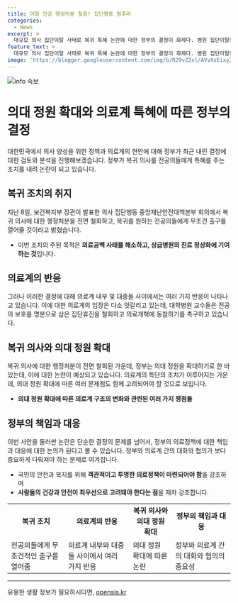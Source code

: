 ```yaml
---
title: 이탈 전공 행정처분 철회! 집단행동 멈추라
categories:
  - News
excerpt: >
  대규모 의사 집단이탈 사태로 복귀 특혜 논란에 대한 정부의 결정이 화제다. 병원 집단이탈한 1만여명의 전공의에게 행정처분을 철회하여 복귀 기회를 부여했으며, 전문의 자격 획득도 보장된다. 이에 대해 정부는 위기 대책으로 해석했지만, 전공의들과 정부 간의 논란 속에 의료공백 사태가 지속되고 있어 비판 여론도 나온다. 이에 대한 전공의들의 적극적 대응과 의료계와 정부의 협력이 필요하며, 공정성과 형평성이 보장되어야 한다는 목소리가 제기되고 있다.
feature_text: >
  대규모 의사 집단이탈 사태로 복귀 특혜 논란에 대한 정부의 결정이 화제다. 병원 집단이탈한 1만여명의 전공의에게 행정처분을 철회하여 복귀 기회를 부여했으며, 전문의 자격 획득도 보장된다. 이에 대해 정부는 위기 대책으로 해석했지만, 전공의들과 정부 간의 논란 속에 의료공백 사태가 지속되고 있어 비판 여론도 나온다. 이에 대한 전공의들의 적극적 대응과 의료계와 정부의 협력이 필요하며, 공정성과 형평성이 보장되어야 한다는 목소리가 제기되고 있다.
image: 'https://blogger.googleusercontent.com/img/b/R29vZ2xl/AVvXsEixyZcFfHzMRdzZMjFBmAUKJYCLCGyLL1o632UiGVXcaFdKo_bkvkuCioo0uUKlGfBVcT3P84aROyZIXSBEx3Aw5nCQ3pTgDom1WDC4m8eifvWiAmWEEVb4x6G_l8C0QH225ldMjyaFvpxGEBGNO37VmDTDMHGhJPq73UglMfDca1-0aw/s1600/blogspot.png'
---
```


<p><img src="https://blogger.googleusercontent.com/img/b/R29vZ2xl/AVvXsEixyZcFfHzMRdzZMjFBmAUKJYCLCGyLL1o632UiGVXcaFdKo_bkvkuCioo0uUKlGfBVcT3P84aROyZIXSBEx3Aw5nCQ3pTgDom1WDC4m8eifvWiAmWEEVb4x6G_l8C0QH225ldMjyaFvpxGEBGNO37VmDTDMHGhJPq73UglMfDca1-0aw/s1600/blogspot.png" alt="info 속보" /></p>

<h1>의대 정원 확대와 의료계 특혜에 따른 정부의 결정</h1>

<p data-ke-size="size16">대한민국에서 의사 양성을 위한 정책과 의료계의 현안에 대해 정부가 최근 내린 결정에 대한 검토와 분석을 진행해보겠습니다. 정부가 복귀 의사를 전공의들에게 특혜를 주는 조치를 내려 논란이 되고 있습니다.</p>

<h2>복귀 조치의 취지</h2>

<p>지난 8일, 보건복지부 장관이 발표한 의사 집단행동 중앙재난안전대책본부 회의에서 복귀 의사에 대한 행정처분을 전면 철회하고, 복귀를 원하는 전공의들에게 무조건 출구를 열어줄 것이라고 밝혔습니다.</p>

<ul>
  <li>이번 조치의 주된 목적은 <b>의료공백 사태를 해소하고, 상급병원의 진료 정상화에 기여하는 것</b>입니다.</li>
</ul>

<h2>의료계의 반응</h2>

<p>그러나 이러한 결정에 대해 의료계 내부 및 대중들 사이에서는 여러 가지 반응이 나타나고 있습니다. 이에 대한 의료계의 입장은 다소 엇갈리고 있는데, 대학병원 교수들은 전공의 보호를 명분으로 삼은 집단휴진을 철회하고 의료개혁에 동참하기를 촉구하고 있습니다.</p>

<h2>복귀 의사와 의대 정원 확대</h2>

<p>복귀 의사에 대한 행정처분이 전면 철회된 가운데, 정부는 의대 정원을 확대하기로 한 바 있는데, 이에 대한 논란이 예상되고 있습니다. 의료계의 특단의 조치가 이루어지는 가운데, 의대 정원 확대에 따른 여러 문제점도 함께 고려되어야 할 것으로 보입니다.</p>

<ul>
  <li><b>의대 정원 확대에 따른 의료계 구조의 변화와 관련된 여러 가지 쟁점들</b></li>
</ul>

<h2>정부의 책임과 대응</h2>

<p>이번 사안을 둘러싼 논란은 단순한 결정의 문제를 넘어서, 정부의 의료정책에 대한 책임과 대응에 대한 논의가 된다고 볼 수 있습니다. 정부와 의료계 간의 대화와 협의가 보다 중요하게 다뤄져야 하는 문제로 여겨집니다.</p>

<ul>
  <li>국민의 안전과 복지를 위해 <b>객관적이고 투명한 의료정책이 마련되어야 함</b>을 강조하며</li>
  <li><b>사람들의 건강과 안전이 최우선으로 고려돼야 한다는 점</b>을 재차 강조합니다.</li>
</ul>

<table>
  <tr>
    <td style="text-align: center; height: 17px;"><b>복귀 조치</b></td>
    <td style="text-align: center; height: 17px;"><b>의료계의 반응</b></td>
    <td style="text-align: center; height: 17px;"><b>복귀 의사와 의대 정원 확대</b></td>
    <td style="text-align: center; height: 17px;"><b>정부의 책임과 대응</b></td>
  </tr>
  <tr>
    <td>전공의들에게 무조건적인 출구를 열어줌</td>
    <td>의료계 내부와 대중들 사이에서 여러 가지 반응</td>
    <td>의대 정원 확대에 따른 논란</td>
    <td>정부와 의료계 간의 대화와 협의의 중요성</td>
  </tr>
</table>

<p data-ke-size="size16"><hr data-ke-size="size16" /></p>
유용한 생활 정보가 필요하시다면, <a href="https://opensis.kr" rel="dofollow">opensis.kr</a>


